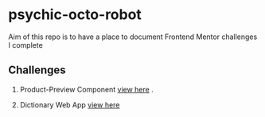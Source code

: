 # psychic-octo-robot
 Aim of this repo is to have a place to document Frontend Mentor challenges I complete


## Challenges

1. Product-Preview Component [view here](https://abdussamadyisau.github.io/psychic-octo-robot/product-preview/) .

2. Dictionary Web App [view here](psychic-octo-robot.vercel.app)